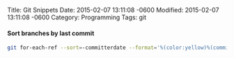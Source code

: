 Title: Git Snippets
Date: 2015-02-07 13:11:08 -0600
Modified: 2015-02-07 13:11:08 -0600
Category: Programming
Tags: git

#### Sort branches by last commit
``` bash
git for-each-ref --sort=-committerdate --format='%(color:yellow)%(committerdate:short)%(color:reset) %(refname)' refs/heads refs/remotes
```
